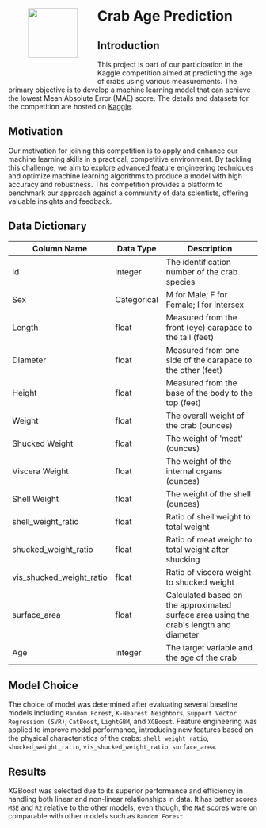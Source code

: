 <img src = "https://img.freepik.com/free-vector/smiling-pink-crab-cartoon-sticker_1308-76561.jpg?t=st=1721051674~exp=1721055274~hmac=f17fb49d0d6838c10a7600abde3fa51b3bf38fb2aef83ed503d159e72cea23e8&w=826" style="float: left; margin: 40px; height: 100px">

# Crab Age Prediction

## Introduction
This project is part of our participation in the Kaggle competition aimed at predicting the age of crabs using various measurements. The primary objective is to develop a machine learning model that can achieve the lowest Mean Absolute Error (MAE) score. The details and datasets for the competition are hosted on [Kaggle](https://www.kaggle.com/competitions/playground-series-s3e16/overview).

## Motivation
Our motivation for joining this competition is to apply and enhance our machine learning skills in a practical, competitive environment. By tackling this challenge, we aim to explore advanced feature engineering techniques and optimize machine learning algorithms to produce a model with high accuracy and robustness. This competition provides a platform to benchmark our approach against a community of data scientists, offering valuable insights and feedback.


## Data Dictionary

| Column Name      | Data Type   | Description                                                |
|------------------|-------------|------------------------------------------------------------|
| id               | integer     | The identification number of the crab species              |
| Sex              | Categorical | M for Male; F for Female; I for Intersex                     |
| Length           | float       | Measured from the front (eye) carapace to the tail  (feet)        |
| Diameter         | float       | Measured from one side of the carapace to the other  (feet)|
| Height           | float       | Measured from the base of the body to the top     (feet)          |
| Weight           | float       | The overall weight of the crab (ounces)                            |
| Shucked Weight   | float       | The weight of 'meat' (ounces)                                      |
| Viscera Weight   | float       | The weight of the internal organs (ounces)                          |
| Shell Weight     | float       | The weight of the shell (ounces)                                   |
| shell_weight_ratio | float    | Ratio of shell weight to total weight                |
| shucked_weight_ratio | float    | Ratio of meat weight to total weight after shucking                |
| vis_shucked_weight_ratio | float    | Ratio of viscera weight to shucked weight                |
| surface_area | float    | Calculated based on the approximated surface area using the crab's length and diameter                |
| Age              | integer     | The target variable and the age of the crab                |


## Model Choice
The choice of model was determined after evaluating several baseline models including `Random Forest`, `K-Nearest Neighbors`, `Support Vector Regression (SVR)`, `CatBoost`, `LightGBM`, and `XGBoost`. Feature engineering was applied to improve model performance, introducing new features based on the physical characteristics of the crabs: `shell_weight_ratio`, `shucked_weight_ratio`, `vis_shucked_weight_ratio`, `surface_area`.

## Results
XGBoost was selected due to its superior performance and efficiency in handling both linear and non-linear relationships in data. It has better scores `MSE` and `R2` relative to the other models, even though, the `MAE` scores were on comparable with other models such as `Random Forest`.
